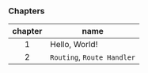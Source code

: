 ### Chapters

| chapter | name                       |
| :-----: | -------------------------- |
|    1    | Hello, World!              |
|    2    | `Routing`, `Route Handler` |
